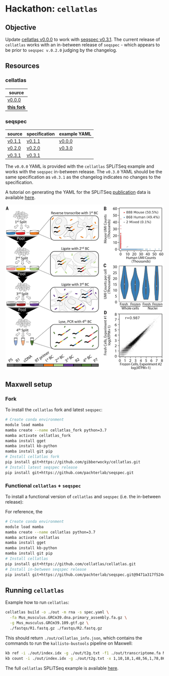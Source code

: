 # Hackathon: `cellatlas`

## Objective

Update [cellatlas v0.0.0](https://github.com/cellatlas/cellatlas) to work with [seqspec v0.3.1](https://github.com/pachterlab/seqspec). The current release of `cellatlas` works with an in-between release of `seqspec` - which appears to be prior to `seqspec v.0.2.0` judging by the changelog.

## Resources

### cellatlas

| source |
| --- |
| [v0.0.0](https://github.com/cellatlas/cellatlas/tree/main/cellatlas) |
| **[this fork](https://github.com/gibberwocky/cellatlas/tree/main/cellatlas)** |

### seqspec

| source | specification | example YAML |
| --- | --- | --- |
| [v0.1.1](https://github.com/gibberwocky/cellatlas/tree/main/seqspec-source/v0.1.1/seqspec) | [v0.1.1](seqspec-specifications/v0.1.1/SPECIFICATION.md) | [v0.0.0](https://github.com/cellatlas/cellatlas/blob/main/examples/rna-splitseq/spec.yaml) |
| [v0.2.0](https://github.com/gibberwocky/cellatlas/tree/main/seqspec-source/v0.2.0/seqspec) | [v0.2.0](seqspec-specifications/v0.2.0/SPECIFICATION.md) | [v0.3.0](https://github.com/pachterlab/seqspec/blob/main/examples/specs/SPLiT-seq/spec.yaml) |
| [v0.3.1](https://github.com/gibberwocky/cellatlas/tree/main/seqspec-source/v0.3.1/seqspec) | [v0.3.1](seqspec-specifications/v0.3.1/SPECIFICATION.md) | |

The `v0.0.0` YAML is provided with the `cellatlas` SPLiTSeq example and works with the `seqspec` in-between release. The `v0.3.0` YAML should be the same specification as `v0.3.1` as the changelog indicates no changes to the specification.

A tutorial on generating the YAML for the SPLiTSeq [publication](https://www.science.org/doi/10.1126/science.aam8999) data is available [here](https://github.com/pachterlab/seqspec/blob/main/docs/TUTORIAL_COMPLEX.md).

![Overview of SPLiTSeq](splitseq/360_176_f1.jpeg)

## Maxwell setup

### Fork

To install the `cellatlas` fork and latest `seqspec`:

```bash
# Create conda environment
module load mamba
mamba create --name cellatlas_fork python=3.7
mamba activate cellatlas_fork
mamba install gget
mamba install kb-python
mamba install git pip
# Install cellatlas fork
pip install git+https://github.com/gibberwocky/cellatlas.git
# Install latest seqspec release
pip install git+https://github.com/pachterlab/seqspec.git
```

### Functional `cellatlas` + `seqspec`

To install a functional version of `cellatlas` and `seqspec` (i.e. the in-between release):

For reference, the
```bash
# Create conda environment
module load mamba
mamba create --name cellatlas python=3.7
mamba activate cellatlas
mamba install gget
mamba install kb-python
mamba install git pip
# Install cellatlas
pip install git+https://github.com/cellatlas/cellatlas.git
# Install in-between seqspec release
pip install git+https://github.com/pachterlab/seqspec.git@9471a317f524c289ee6582c1889cdeac0c5396b2
```

## Running `cellatlas`

Example how to run `cellatlas`:

```bash
cellatlas build -o ./out -m rna -s spec.yaml \
  -fa Mus_musculus.GRCm39.dna.primary_assembly.fa.gz \
  -g Mus_musculus.GRCm39.109.gtf.gz \
  ./fastqs/R1.fastq.gz ./fastqs/R2.fastq.gz
```

This should return `./out/cellatlas_info.json`, which contains the commands to run the `kallisto-bustools` pipeline on Maxwell:

```bash
kb ref -i ./out/index.idx -g ./out/t2g.txt -f1 ./out/transcriptome.fa Mus_musculus.GRCm39.dna.primary_assembly.fa.gz Mus_musculus.GRCm39.109.gtf.gz 
kb count -i ./out/index.idx -g ./out/t2g.txt -x 1,10,18,1,48,56,1,78,86:1,0,10:0,0,140 -w /uoa/home/s14dw4/cellatlas-example/onlist_joined.txt -o out --h5ad -t 2 ./fastqs/R1.fastq.gz ./fastqs/R2.fastq.gz
```

The full `cellatlas` SPLiTSeq example is available [here](https://github.com/cellatlas/cellatlas/blob/main/examples/rna-splitseq/preprocess.ipynb).
